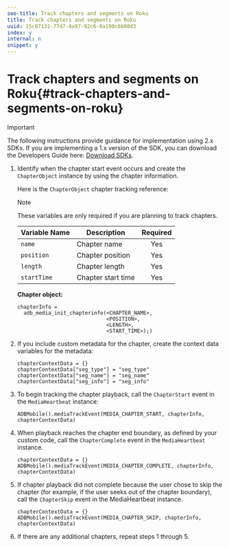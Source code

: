 ```yaml
---
seo-title: Track chapters and segments on Roku
title: Track chapters and segments on Roku
uuid: 15c07131-77d7-4a97-92c6-0a190c6b08d3
index: y
internal: n
snippet: y
---
```


# Track chapters and segments on Roku{#track-chapters-and-segments-on-roku}

>[!IMPORTANT]
>
>The following instructions provide guidance for implementation using 2.x SDKs. If you are implementing a 1.x version of the SDK, you can download the Developers Guide here: [Download SDKs](../../sdk-implement/download-sdks.md).

1. Identify when the chapter start event occurs and create the `ChapterObject` instance by using the chapter information.

   Here is the `ChapterObject` chapter tracking reference:  

   >[!NOTE]
   >
   >These variables are only required if you are planning to track chapters.

   | Variable Name | Description | Required |
   | --- | --- | :---: |
   | `name` | Chapter name | Yes |
   | `position` | Chapter position | Yes |
   | `length` | Chapter length | Yes |
   | `startTime` | Chapter start time | Yes |

   **Chapter object:** 

   ```
   chapterInfo =  
     adb_media_init_chapterinfo(<CHAPTER_NAME>,  
                                <POSITION>,  
                                <LENGTH>,  
                                <START_TIME>);)
   ```

1. If you include custom metadata for the chapter, create the context data variables for the metadata: 

   ```
   chapterContextData = {} 
   chapterContextData["seg_type"] = "seg_type" 
   chapterContextData["seg_name"] = "seg_name" 
   chapterContextData["seg_info"] = "seg_info"
   ```

1. To begin tracking the chapter playback, call the `ChapterStart` event in the `MediaHeartbeat` instance: 

   ```
   ADBMobile().mediaTrackEvent(MEDIA_CHAPTER_START, chapterInfo, chapterContextData)
   ```

1. When playback reaches the chapter end boundary, as defined by your custom code, call the `ChapterComplete` event in the `MediaHeartbeat` instance. 

   ```
   chapterContextData = {} 
   ADBMobile().mediaTrackEvent(MEDIA_CHAPTER_COMPLETE, chapterInfo, chapterContextData)
   ```

1. If chapter playback did not complete because the user chose to skip the chapter (for example, if the user seeks out of the chapter boundary), call the `ChapterSkip` event in the MediaHeartbeat instance.

   ```
   chapterContextData = {} 
   ADBMobile().mediaTrackEvent(MEDIA_CHAPTER_SKIP, chapterInfo, chapterContextData)
   ```

1. If there are any additional chapters, repeat steps 1 through 5.

